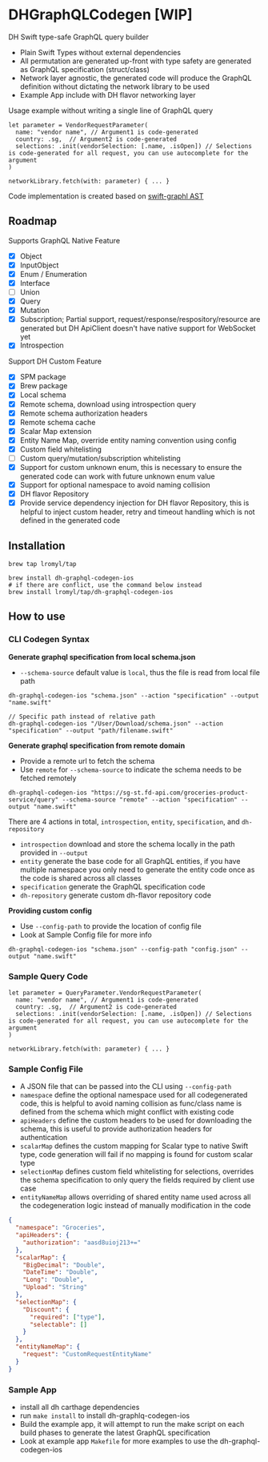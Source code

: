 # DHGraphQLCodegen [WIP]

DH Swift type-safe GraphQL query builder
- Plain Swift Types without external dependencies
- All permutation are generated up-front with type safety are generated as GraphQL specification (struct/class)
- Network layer agnostic, the generated code will produce the GraphQL definition without dictating the network library to be used
- Example App include with DH flavor networking layer

Usage example without writing a single line of GraphQL query
```
let parameter = VendorRequestParameter(
  name: "vendor name", // Argument1 is code-generated
  country: .sg,  // Argument2 is code-generated
  selections: .init(vendorSelection: [.name, .isOpen]) // Selections is code-generated for all request, you can use autocomplete for the argument
)

networkLibrary.fetch(with: parameter) { ... }
```

Code implementation is created based on [swift-graphl AST](https://github.com/maticzav/swift-graphql)

## Roadmap

Supports GraphQL Native Feature
- [x] Object
- [x] InputObject
- [x] Enum / Enumeration
- [x] Interface
- [ ] Union
- [x] Query
- [x] Mutation
- [x] Subscription; Partial support, request/response/respository/resource are generated but DH ApiClient doesn't have native support for WebSocket yet
- [x] Introspection

Support DH Custom Feature
- [x] SPM package
- [x] Brew package
- [x] Local schema
- [x] Remote schema, download using introspection query
- [x] Remote schema authorization headers
- [x] Remote schema cache
- [x] Scalar Map extension
- [x] Entity Name Map, override entity naming convention using config
- [x] Custom field whitelisting
- [ ] Custom query/mutation/subscription whitelisting
- [x] Support for custom unknown enum, this is necessary to ensure the generated code can work with future unknown enum value
- [x] Support for optional namespace to avoid naming collision
- [x] DH flavor Repository
- [x] Provide service dependency injection for DH flavor Repository, this is helpful to inject custom header, retry and timeout handling which is not defined in the generated code 

## Installation
```
brew tap lromyl/tap

brew install dh-graphql-codegen-ios
# if there are conflict, use the command below instead 
brew install lromyl/tap/dh-graphql-codegen-ios 
```

## How to use

### CLI Codegen Syntax
**Generate graphql specification from local schema.json**
- `--schema-source` default value is `local`, thus the file is read from local file path
```
dh-graphql-codegen-ios "schema.json" --action "specification" --output "name.swift"

// Specific path instead of relative path
dh-graphql-codegen-ios "/User/Download/schema.json" --action "specification" --output "path/filename.swift"
```

**Generate graphql specification from remote domain**
- Provide a remote url to fetch the schema
- Use `remote` for `--schema-source` to indicate the schema needs to be fetched remotely
```
dh-graphql-codegen-ios "https://sg-st.fd-api.com/groceries-product-service/query" --schema-source "remote" --action "specification" --output "name.swift"
```
There are 4 actions in total, `introspection`, `entity`, `specification`, and `dh-repository`
- `introspection` download and store the schema locally in the path provided in `--output`
- `entity` generate the base code for all GraphQL entities, if you have multiple namespace you only need to generate the entity code once as the code is shared across all classes
- `specification` generate the GraphQL specification code
-  `dh-repository` generate custom dh-flavor repository code

**Providing custom config**
- Use `--config-path` to provide the location of config file
- Look at Sample Config file for more info 
```
dh-graphql-codegen-ios "schema.json" --config-path "config.json" --output "name.swift"
```

### Sample Query Code
```
let parameter = QueryParameter.VendorRequestParameter(
  name: "vendor name", // Argument1 is code-generated
  country: .sg,  // Argument2 is code-generated
  selections: .init(vendorSelection: [.name, .isOpen]) // Selections is code-generated for all request, you can use autocomplete for the argument
)

networkLibrary.fetch(with: parameter) { ... }
```

### Sample Config File
- A JSON file that can be passed into the CLI using `--config-path` 
- `namespace` define the optional namespace used for all codegenerated code, this is helpful to avoid naming collision as func/class name is defined from the schema which might conflict with existing code
- `apiHeaders` define the custom headers to be used for downloading the schema, this is useful to provide authorization headers for authentication
- `scalarMap` defines the custom mapping for Scalar type to native Swift type, code generation will fail if no mapping is found for custom scalar type
- `selectionMap` defines custom field whitelisting for selections, overrides the schema specification to only query the fields required by client use case
- `entityNameMap` allows overriding of shared entity name used across all the codegeneration logic instead of manually modification in the code

```JSON
{
  "namespace": "Groceries",
  "apiHeaders": {
    "authorization": "aasd8uioj213+="
  },
  "scalarMap": {
    "BigDecimal": "Double",
    "DateTime": "Double",
    "Long": "Double",
    "Upload": "String"
  },
  "selectionMap": {
    "Discount": {
      "required": ["type"],
      "selectable": []
    }
  },
  "entityNameMap": {
    "request": "CustomRequestEntityName"
  }
}
```
### Sample App
- install all dh carthage dependencies
- run `make install` to install dh-graphlq-codegen-ios
- Build the example app, it will attempt to run the make script on each build phases to generate the latest GraphQL specification
- Look at example app `Makefile` for more examples to use the dh-graphql-codegen-ios
